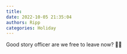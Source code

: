 ```yaml
---
title: 
date: 2022-10-05 21:35:04
authors: Ripp
categories: Holiday
---
```


 Good story officer are we free to leave now? 👮‍♂️